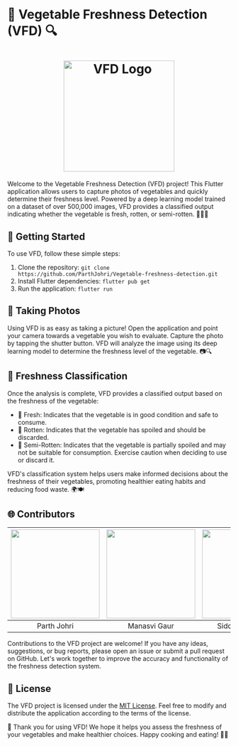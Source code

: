# 🥬 Vegetable Freshness Detection (VFD) 🔍

<h1 align="center">
  <img src="https://github.com/ParthJohri/Vegetable-freshness-detection/blob/06be344355dcd2ed34ee88bd1b4243c236c04ed2/assets/vegetables.png" alt="VFD Logo" width="250px" height="250px">
</h1>

Welcome to the Vegetable Freshness Detection (VFD) project! This Flutter application allows users to capture photos of vegetables and quickly determine their freshness level. Powered by a deep learning model trained on a dataset of over 500,000 images, VFD provides a classified output indicating whether the vegetable is fresh, rotten, or semi-rotten. 🌿🍅🥕

## 🚀 Getting Started

To use VFD, follow these simple steps:

1. Clone the repository: `git clone https://github.com/ParthJohri/Vegetable-freshness-detection.git`
2. Install Flutter dependencies: `flutter pub get`
3. Run the application: `flutter run`

## 📸 Taking Photos

Using VFD is as easy as taking a picture! Open the application and point your camera towards a vegetable you wish to evaluate. Capture the photo by tapping the shutter button. VFD will analyze the image using its deep learning model to determine the freshness level of the vegetable. 📷🔍

## 🌱 Freshness Classification

Once the analysis is complete, VFD provides a classified output based on the freshness of the vegetable:

- 🌿 Fresh: Indicates that the vegetable is in good condition and safe to consume.
- 🍅 Rotten: Indicates that the vegetable has spoiled and should be discarded.
- 🥕 Semi-Rotten: Indicates that the vegetable is partially spoiled and may not be suitable for consumption. Exercise caution when deciding to use or discard it.

VFD's classification system helps users make informed decisions about the freshness of their vegetables, promoting healthier eating habits and reducing food waste. 🌍🍽️

## 🌐 Contributors 

| [<img src="https://github.com/ParthJohri.png" width="200" height="200">](https://github.com/ParthJohri) | [<img src="https://github.com/ManasviGaur.png" width="200" height="200">](https://github.com/ManasviGaur) | [<img src="https://github.com/Basoya01.png" width="200" height="200">](https://github.com/Basoya01) |
|:---:|:---:|:---:|
| Parth Johri | Manasvi Gaur | Siddharth Basoya |

Contributions to the VFD project are welcome! If you have any ideas, suggestions, or bug reports, please open an issue or submit a pull request on GitHub. Let's work together to improve the accuracy and functionality of the freshness detection system.

## 📝 License

The VFD project is licensed under the [MIT License](https://opensource.org/licenses/MIT). Feel free to modify and distribute the application according to the terms of the license.

🙏 Thank you for using VFD! We hope it helps you assess the freshness of your vegetables and make healthier choices. Happy cooking and eating! 🥗🍴
